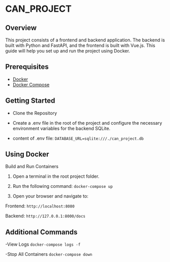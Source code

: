 # CAN_PROJECT

## Overview
This project consists of a frontend and backend application. The backend is built with Python and FastAPI, and the frontend is built with Vue.js. This guide will help you set up and run the project using Docker.

## Prerequisites
- [Docker](https://docs.docker.com/get-docker/)
- [Docker Compose](https://docs.docker.com/compose/install/)

## Getting Started

- Clone the Repository

- Create a .env file in the root of the project and configure the necessary environment variables for the backend SQLite.

- content of .env file:
```DATABASE_URL=sqlite:///./can_project.db```


## Using Docker
Build and Run Containers
1) Open a terminal in the root project folder.

2) Run the following command:
```docker-compose up```

3) Open your browser and navigate to:

Frontend: ```http://localhost:8080```

Backend: ```http://127.0.0.1:8000/docs```

## Additional Commands

-View Logs ```docker-compose logs -f```

-Stop All Containers ```docker-compose down```
